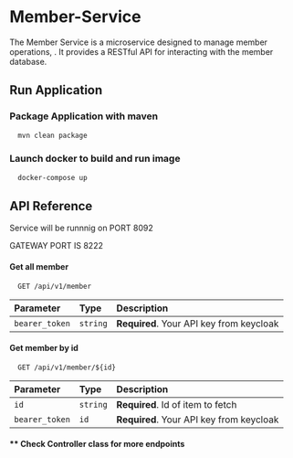 
# Member-Service

The Member Service is a microservice designed to manage member operations, . It provides a RESTful API for interacting with the member database.


## Run Application

###  Package Application with maven 

```bash
  mvn clean package
```

### Launch docker to build and run image 

```bash
  docker-compose up
```
## API Reference

Service will be runnnig on PORT 8092

GATEWAY PORT IS 8222
#### Get all member

```http
  GET /api/v1/member
```

| Parameter | Type     | Description                |
| :-------- | :------- | :------------------------- |
| `bearer_token` | `string` | **Required**. Your API key from keycloak|

#### Get member by id 

```http
  GET /api/v1/member/${id}
```

| Parameter | Type     | Description                       |
| :-------- | :------- | :-------------------------------- |
| `id`      | `string` | **Required**. Id of item to fetch |
| `bearer_token`| `id`| **Required**. Your API key from keycloak|



#### ** Check Controller class for more endpoints



